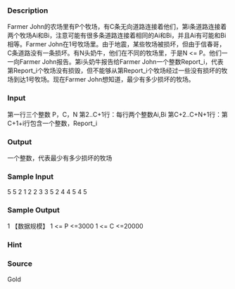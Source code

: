 
### Description
Farmer John的农场里有P个牧场，有C条无向道路连接着他们，第i条道路连接着两个牧场Ai和Bi，注意可能有很多条道路连接着相同的Ai和Bi，并且Ai有可能和Bi相等。Farmer John在1号牧场里。由于地震，某些牧场被损坏，但由于信春哥，C条道路没有一条损坏。有N头奶牛，他们在不同的牧场里，于是N <= P。他们一一向Farmer John报告。第i头奶牛报告给Farmer John一个整数Report_i，代表第Report_i个牧场没有损毁，但不能够从第Report_i个牧场经过一些没有损坏的牧场到达1号牧场。现在Farmer John想知道，最少有多少损坏的牧场。 
### Input
第一行三个整数 P，C，N 
第2..C+1行：每行两个整数Ai,Bi 
第C+2..C+N+1行：第C+1+i行包含一个整数，Report_i
### Output
一个整数，代表最少有多少损坏的牧场 
### Sample Input
5 5 2
1 2
2 3
3 5
2 4
4 5
4
5

### Sample Output
1
【数据规模】
1 <= P <=3000
1 <= C <=20000

### Hint

### Source
Gold